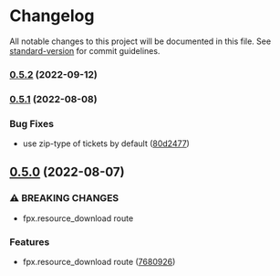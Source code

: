 # Changelog

All notable changes to this project will be documented in this file. See [standard-version](https://github.com/conventional-changelog/standard-version) for commit guidelines.

### [0.5.2](https://github.com/datashades/ckanext-fpx/compare/v0.5.1...v0.5.2) (2022-09-12)

### [0.5.1](https://github.com/datashades/ckanext-fpx/compare/v0.5.0...v0.5.1) (2022-08-08)


### Bug Fixes

* use zip-type of tickets by default ([80d2477](https://github.com/datashades/ckanext-fpx/commit/80d2477d76a4383a3ea279c55c3f19bdf0463fb5))

## [0.5.0](https://github.com/DataShades/ckanext-fpx/compare/v0.4.1...v0.5.0) (2022-08-07)


### ⚠ BREAKING CHANGES

* fpx.resource_download route

### Features

* fpx.resource_download route ([7680926](https://github.com/DataShades/ckanext-fpx/commit/768092690bad50b0044c5a902691ad222fe0abe7))
